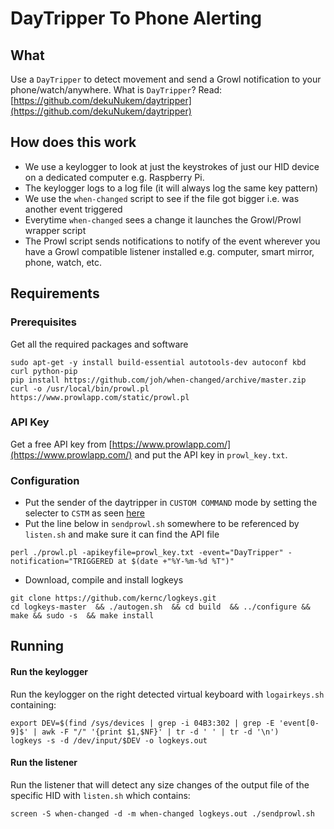 # DayTripper To Phone Alerting

## What
Use a `DayTripper` to detect movement and send a Growl notification to your phone/watch/anywhere. What is `DayTripper`?  Read: [https://github.com/dekuNukem/daytripper](https://github.com/dekuNukem/daytripper)

## How does this work
  - We use a keylogger to look at just the keystrokes of just our HID device on a dedicated computer e.g. Raspberry Pi.
  - The keylogger logs to a log file (it will always log the same key pattern)
  - We use the `when-changed` script to see if the file got bigger i.e. was another event triggered
  - Everytime `when-changed` sees a change it launches the Growl/Prowl wrapper script
  - The Prowl script sends notifications to notify of the event wherever you have a Growl compatible listener installed e.g. computer, smart mirror, phone, watch, etc.

## Requirements

### Prerequisites

Get all the required packages and software

```
sudo apt-get -y install build-essential autotools-dev autoconf kbd curl python-pip
pip install https://github.com/joh/when-changed/archive/master.zip
curl -o /usr/local/bin/prowl.pl  https://www.prowlapp.com/static/prowl.pl
```
### API Key

Get a free API key from [https://www.prowlapp.com/](https://www.prowlapp.com/) and put the API key in `prowl_key.txt`.

### Configuration

  - Put the sender of the daytripper in `CUSTOM COMMAND` mode by setting the selecter to `CSTM` as seen [here](https://github.com/dekuNukem/daytripper/blob/master/resources/photos/rxback.jpg)
  - Put the line below in `sendprowl.sh` somewhere to be referenced by `listen.sh` and make sure it can find the API file
```
perl ./prowl.pl -apikeyfile=prowl_key.txt -event="DayTripper" -notification="TRIGGERED at $(date +"%Y-%m-%d %T")"
```
  - Download, compile and install logkeys
  ```
git clone https://github.com/kernc/logkeys.git
cd logkeys-master  && ./autogen.sh  && cd build  && ../configure && make && sudo -s  && make install
```
## Running

#### Run the keylogger

Run the keylogger on the right detected virtual keyboard with `logairkeys.sh` containing:

```
export DEV=$(find /sys/devices | grep -i 04B3:302 | grep -E 'event[0-9]$' | awk -F "/" '{print $1,$NF}' | tr -d ' ' | tr -d '\n')
logkeys -s -d /dev/input/$DEV -o logkeys.out
```
#### Run the listener

Run the listener that will detect any size changes of the output file of the specific HID with `listen.sh` which contains:
```
screen -S when-changed -d -m when-changed logkeys.out ./sendprowl.sh
```
